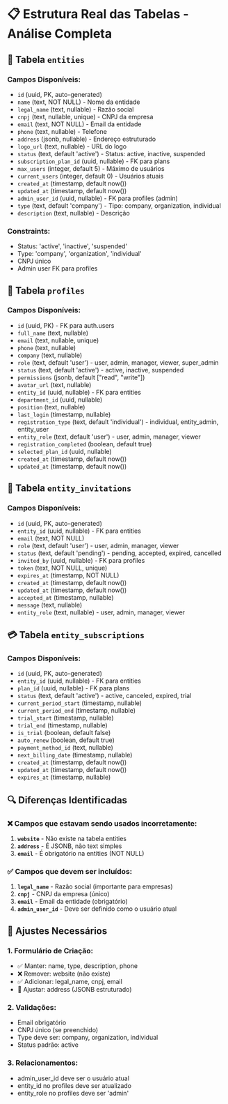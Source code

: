 # 📋 Estrutura Real das Tabelas - Análise Completa

## 🏢 Tabela `entities`

### Campos Disponíveis:
- `id` (uuid, PK, auto-generated)
- `name` (text, NOT NULL) - Nome da entidade
- `legal_name` (text, nullable) - Razão social
- `cnpj` (text, nullable, unique) - CNPJ da empresa
- `email` (text, NOT NULL) - Email da entidade
- `phone` (text, nullable) - Telefone
- `address` (jsonb, nullable) - Endereço estruturado
- `logo_url` (text, nullable) - URL do logo
- `status` (text, default 'active') - Status: active, inactive, suspended
- `subscription_plan_id` (uuid, nullable) - FK para plans
- `max_users` (integer, default 5) - Máximo de usuários
- `current_users` (integer, default 0) - Usuários atuais
- `created_at` (timestamp, default now())
- `updated_at` (timestamp, default now())
- `admin_user_id` (uuid, nullable) - FK para profiles (admin)
- `type` (text, default 'company') - Tipo: company, organization, individual
- `description` (text, nullable) - Descrição

### Constraints:
- Status: 'active', 'inactive', 'suspended'
- Type: 'company', 'organization', 'individual'
- CNPJ único
- Admin user FK para profiles

## 👥 Tabela `profiles`

### Campos Disponíveis:
- `id` (uuid, PK) - FK para auth.users
- `full_name` (text, nullable)
- `email` (text, nullable, unique)
- `phone` (text, nullable)
- `company` (text, nullable)
- `role` (text, default 'user') - user, admin, manager, viewer, super_admin
- `status` (text, default 'active') - active, inactive, suspended
- `permissions` (jsonb, default ["read", "write"])
- `avatar_url` (text, nullable)
- `entity_id` (uuid, nullable) - FK para entities
- `department_id` (uuid, nullable)
- `position` (text, nullable)
- `last_login` (timestamp, nullable)
- `registration_type` (text, default 'individual') - individual, entity_admin, entity_user
- `entity_role` (text, default 'user') - user, admin, manager, viewer
- `registration_completed` (boolean, default true)
- `selected_plan_id` (uuid, nullable)
- `created_at` (timestamp, default now())
- `updated_at` (timestamp, default now())

## 📨 Tabela `entity_invitations`

### Campos Disponíveis:
- `id` (uuid, PK, auto-generated)
- `entity_id` (uuid, nullable) - FK para entities
- `email` (text, NOT NULL)
- `role` (text, default 'user') - user, admin, manager, viewer
- `status` (text, default 'pending') - pending, accepted, expired, cancelled
- `invited_by` (uuid, nullable) - FK para profiles
- `token` (text, NOT NULL, unique)
- `expires_at` (timestamp, NOT NULL)
- `created_at` (timestamp, default now())
- `updated_at` (timestamp, default now())
- `accepted_at` (timestamp, nullable)
- `message` (text, nullable)
- `entity_role` (text, nullable) - user, admin, manager, viewer

## 💳 Tabela `entity_subscriptions`

### Campos Disponíveis:
- `id` (uuid, PK, auto-generated)
- `entity_id` (uuid, nullable) - FK para entities
- `plan_id` (uuid, nullable) - FK para plans
- `status` (text, default 'active') - active, canceled, expired, trial
- `current_period_start` (timestamp, nullable)
- `current_period_end` (timestamp, nullable)
- `trial_start` (timestamp, nullable)
- `trial_end` (timestamp, nullable)
- `is_trial` (boolean, default false)
- `auto_renew` (boolean, default true)
- `payment_method_id` (text, nullable)
- `next_billing_date` (timestamp, nullable)
- `created_at` (timestamp, default now())
- `updated_at` (timestamp, default now())
- `expires_at` (timestamp, nullable)

## 🔍 Diferenças Identificadas

### ❌ Campos que estavam sendo usados incorretamente:
1. **`website`** - Não existe na tabela entities
2. **`address`** - É JSONB, não text simples
3. **`email`** - É obrigatório na entities (NOT NULL)

### ✅ Campos que devem ser incluídos:
1. **`legal_name`** - Razão social (importante para empresas)
2. **`cnpj`** - CNPJ da empresa (único)
3. **`email`** - Email da entidade (obrigatório)
4. **`admin_user_id`** - Deve ser definido como o usuário atual

## 🔧 Ajustes Necessários

### 1. Formulário de Criação:
- ✅ Manter: name, type, description, phone
- ❌ Remover: website (não existe)
- ✅ Adicionar: legal_name, cnpj, email
- 🔧 Ajustar: address (JSONB estruturado)

### 2. Validações:
- Email obrigatório
- CNPJ único (se preenchido)
- Type deve ser: company, organization, individual
- Status padrão: active

### 3. Relacionamentos:
- admin_user_id deve ser o usuário atual
- entity_id no profiles deve ser atualizado
- entity_role no profiles deve ser 'admin'